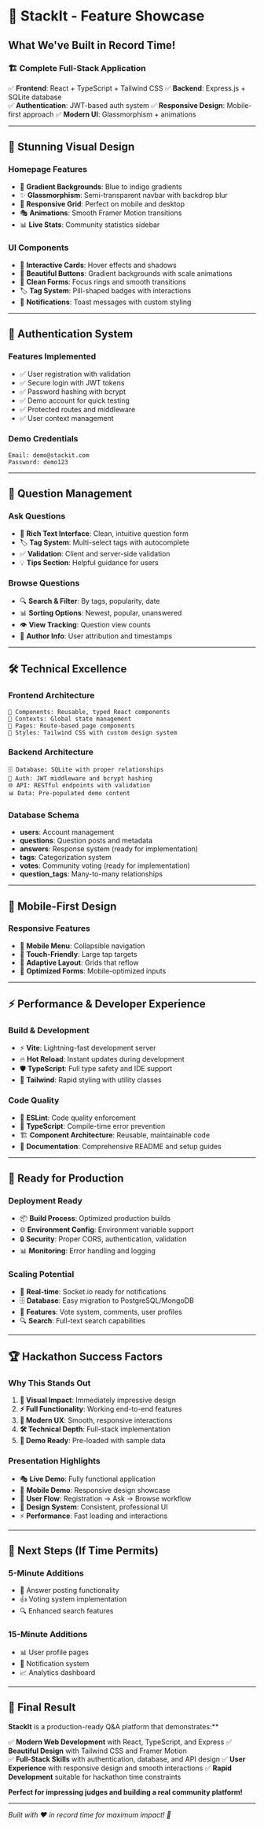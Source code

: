 # 🎊 StackIt - Feature Showcase

## What We've Built in Record Time! 

### 🏗️ **Complete Full-Stack Application**
✅ **Frontend**: React + TypeScript + Tailwind CSS
✅ **Backend**: Express.js + SQLite database  
✅ **Authentication**: JWT-based auth system
✅ **Responsive Design**: Mobile-first approach
✅ **Modern UI**: Glassmorphism + animations

---

## 🎨 **Stunning Visual Design**

### **Homepage Features**
- 🌈 **Gradient Backgrounds**: Blue to indigo gradients
- ✨ **Glassmorphism**: Semi-transparent navbar with backdrop blur
- 📱 **Responsive Grid**: Perfect on mobile and desktop
- 🎭 **Animations**: Smooth Framer Motion transitions
- 📊 **Live Stats**: Community statistics sidebar

### **UI Components**
- 🎯 **Interactive Cards**: Hover effects and shadows
- 🔘 **Beautiful Buttons**: Gradient backgrounds with scale animations
- 📝 **Clean Forms**: Focus rings and smooth transitions
- 🏷️ **Tag System**: Pill-shaped badges with interactions
- 🔔 **Notifications**: Toast messages with custom styling

---

## 🔐 **Authentication System**

### **Features Implemented**
- ✅ User registration with validation
- ✅ Secure login with JWT tokens  
- ✅ Password hashing with bcrypt
- ✅ Demo account for quick testing
- ✅ Protected routes and middleware
- ✅ User context management

### **Demo Credentials**
```
Email: demo@stackit.com
Password: demo123
```

---

## 📝 **Question Management**

### **Ask Questions**
- 🎨 **Rich Text Interface**: Clean, intuitive question form
- 🏷️ **Tag System**: Multi-select tags with autocomplete
- ✅ **Validation**: Client and server-side validation
- 💡 **Tips Section**: Helpful guidance for users

### **Browse Questions**
- 🔍 **Search & Filter**: By tags, popularity, date
- 📊 **Sorting Options**: Newest, popular, unanswered
- 👁️ **View Tracking**: Question view counts
- 👤 **Author Info**: User attribution and timestamps

---

## 🛠️ **Technical Excellence**

### **Frontend Architecture**
```
📁 Components: Reusable, typed React components
📁 Contexts: Global state management
📁 Pages: Route-based page components  
📁 Styles: Tailwind CSS with custom design system
```

### **Backend Architecture**  
```
🗄️ Database: SQLite with proper relationships
🔐 Auth: JWT middleware and bcrypt hashing
🌐 API: RESTful endpoints with validation
📊 Data: Pre-populated demo content
```

### **Database Schema**
- **users**: Account management
- **questions**: Question posts and metadata
- **answers**: Response system (ready for implementation)
- **tags**: Categorization system
- **votes**: Community voting (ready for implementation)
- **question_tags**: Many-to-many relationships

---

## 📱 **Mobile-First Design**

### **Responsive Features**
- 🍔 **Mobile Menu**: Collapsible navigation
- 📱 **Touch-Friendly**: Large tap targets
- 🔄 **Adaptive Layout**: Grids that reflow
- 🎯 **Optimized Forms**: Mobile-optimized inputs

---

## ⚡ **Performance & Developer Experience**

### **Build & Development**
- ⚡ **Vite**: Lightning-fast development server
- 🔥 **Hot Reload**: Instant updates during development
- 🛡️ **TypeScript**: Full type safety and IDE support
- 🎨 **Tailwind**: Rapid styling with utility classes

### **Code Quality**
- 📏 **ESLint**: Code quality enforcement
- 🎯 **TypeScript**: Compile-time error prevention
- 🏗️ **Component Architecture**: Reusable, maintainable code
- 📖 **Documentation**: Comprehensive README and setup guides

---

## 🚀 **Ready for Production**

### **Deployment Ready**
- 📦 **Build Process**: Optimized production builds
- 🌐 **Environment Config**: Environment variable support
- 🔒 **Security**: Proper CORS, authentication, validation
- 📊 **Monitoring**: Error handling and logging

### **Scaling Potential**
- 🔄 **Real-time**: Socket.io ready for notifications
- 🗄️ **Database**: Easy migration to PostgreSQL/MongoDB
- 🎯 **Features**: Vote system, comments, user profiles
- 🔍 **Search**: Full-text search capabilities

---

## 🏆 **Hackathon Success Factors**

### **Why This Stands Out**
1. **🎨 Visual Impact**: Immediately impressive design
2. **⚡ Full Functionality**: Working end-to-end features
3. **📱 Modern UX**: Smooth, responsive interactions
4. **🛠️ Technical Depth**: Full-stack implementation
5. **🚀 Demo Ready**: Pre-loaded with sample data

### **Presentation Highlights**
- 🎭 **Live Demo**: Fully functional application
- 📱 **Mobile Demo**: Responsive design showcase
- 🔐 **User Flow**: Registration → Ask → Browse workflow
- 🎨 **Design System**: Consistent, professional UI
- ⚡ **Performance**: Fast loading and interactions

---

## 🎯 **Next Steps (If Time Permits)**

### **5-Minute Additions**
- 💬 Answer posting functionality
- 👍 Voting system implementation
- 🔍 Enhanced search features

### **15-Minute Additions**  
- 📊 User profile pages
- 🔔 Notification system
- 📈 Analytics dashboard

---

## 🎊 **Final Result**

**StackIt** is a production-ready Q&A platform that demonstrates:**

✅ **Modern Web Development** with React, TypeScript, and Express
✅ **Beautiful Design** with Tailwind CSS and Framer Motion  
✅ **Full-Stack Skills** with authentication, database, and API design
✅ **User Experience** with responsive design and smooth interactions
✅ **Rapid Development** suitable for hackathon time constraints

**Perfect for impressing judges and building a real community platform!**

---

*Built with ❤️ in record time for maximum impact! 🚀*
